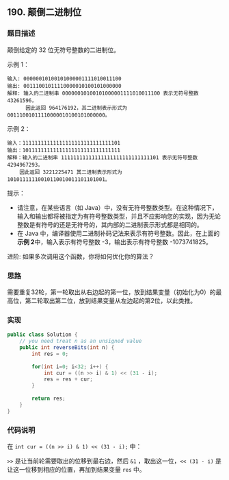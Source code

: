 ## 190. 颠倒二进制位

### 题目描述

颠倒给定的 32 位无符号整数的二进制位。

示例 1：

    输入: 00000010100101000001111010011100
    输出: 00111001011110000010100101000000
    解释: 输入的二进制串 00000010100101000001111010011100 表示无符号整数 43261596，
          因此返回 964176192，其二进制表示形式为 00111001011110000010100101000000。

示例 2：

    输入：11111111111111111111111111111101
    输出：10111111111111111111111111111111
    解释：输入的二进制串 11111111111111111111111111111101 表示无符号整数 4294967293，
        因此返回 3221225471 其二进制表示形式为 10101111110010110010011101101001。


提示：

- 请注意，在某些语言（如 Java）中，没有无符号整数类型。在这种情况下，输入和输出都将被指定为有符号整数类型，并且不应影响您的实现，因为无论整数是有符号的还是无符号的，其内部的二进制表示形式都是相同的。
- 在 Java 中，编译器使用二进制补码记法来表示有符号整数。因此，在上面的**示例 2**中，输入表示有符号整数 -3，输出表示有符号整数 -1073741825。


进阶:
如果多次调用这个函数，你将如何优化你的算法？

### 思路

需要重复32轮，第一轮取出从右边起的第一位，放到结果变量（初始化为0）的最高位，第二轮取出第二位，放到结果变量从左边起的第2位，以此类推。

### 实现

```java
public class Solution {
    // you need treat n as an unsigned value
    public int reverseBits(int n) {
        int res = 0;
        
        for(int i=0; i<32; i++) {
            int cur = ((n >> i) & 1) << (31 - i);
            res = res + cur;
        }
        
        return res;
    }
}
```

### 代码说明

在 `int cur = ((n >> i) & 1) << (31 - i);` 中：

`>>` 是让当前轮需要取出的位移到最右边，然后 `&1` ，取出这一位，`<< (31 - i)` 是让这一位移到相应的位置，再加到结果变量 `res` 中。
